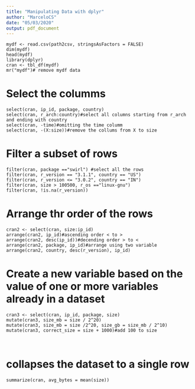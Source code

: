 ```yaml
---
title: "Manipulating Data with dplyr"
author: "MarceloCS"
date: "05/03/2020"
output: pdf_document
---
```

```{r}
mydf <- read.csv(path2csv, stringsAsFactors = FALSE)
dim(mydf)
head(mydf)
library(dplyr)
cran <- tbl_df(mydf)
mr("mydf")# remove mydf data

```
# Select the columms

```{r}
select(cran, ip_id, package, country)
select(cran, r_arch:country)#select all columns starting from r_arch and ending with country
select(cran, -time)#omitting the time columm
select(cran, -(X:size))#remove the collums from X to size
```

# Filter a subset of rows

```{r}
filter(cran, package =="swirl") #select all the rows
filter(cran, r_version == "3.1.1", country == "US")
filter(cran, r_version <= "3.0.2", country == "IN")
filter(cran, size > 100500, r_os =="linux-gnu")
filter(cran, !is.na(r_version))

```

# Arrange thr order of the rows
```{r}
cran2 <- select(cran, size:ip_id)
arrange(cran2, ip_id)#ascending order < to >
arrange(cran2, desc(ip_id))#decending order > to <
arrange(cran2, package, ip_id)#arrange using two variable
arrange(cran2, country, desc(r_version), ip_id)
```

# Create a new variable based on the value of one or more variables already in a dataset

```{r}
cran3 <- select(cran, ip_id, package, size)
mutate(cran3, size_mb = size / 2^20)
mutate(cran3, size_mb = size /2^20, size_gb = size_mb / 2^10)
mutate(cran3, correct_size = size + 1000)#add 100 to size

 
```
# collapses the dataset to a single row

```{r}
summarize(cran, avg_bytes = mean(size))
```

